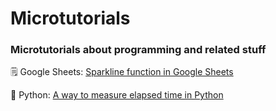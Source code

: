 # Microtutorials

### Microtutorials about programming and related stuff 

🗒️ Google Sheets: [Sparkline function in Google Sheets](https://github.com/rfaria/Microtutorials/blob/main/Google%20Sheets/SPARKLINE)

🐍 Python: [A way to measure elapsed time in Python](https://github.com/rfaria/Microtutorials/blob/main/Python/CountTime.py)
